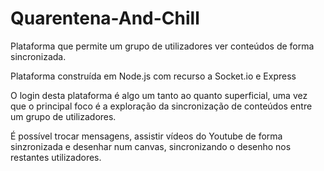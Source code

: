 # Quarentena-And-Chill
Plataforma que permite um grupo de utilizadores ver conteúdos de forma sincronizada. 

Plataforma construída em Node.js com recurso a Socket.io e Express

O login desta plataforma é algo um tanto ao quanto superficial, uma vez que o principal foco é a exploração da sincronização de conteúdos entre um grupo de utilizadores.

É possível trocar mensagens, assistir vídeos do Youtube de forma sinzronizada e desenhar num canvas, sincronizando o desenho nos restantes utilizadores.
